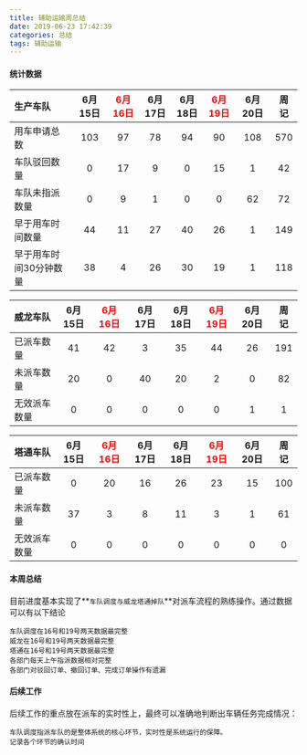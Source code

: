 ```yaml
---
title: 辅助运输周总结
date: 2019-06-23 17:42:39
categories: 总结
tags: 辅助运输
---
```



#### 统计数据

| 生产车队 | 6月15日 | <font color="red">6月16日</font>| 6月17日| 6月18日| <font color="red">6月19日</font>| 6月20日 |周记|
| :------| :----: | :----: | :----: | :----: | :----: | :----: | :----: | 
| 用车申请总数         | 103 | 97 | 78 | 94 | 90 |108 | 570 |
| 车队驳回数量         | 0 | 17 | 9 | 0 | 15| 1 | 42 |
| 车队未指派数量        | 0 | 9 | 1 | 0 | 0 | 62| 72 | 
| 早于用车时间数量      | 44 | 11 | 27 | 40 | 26 | 1 | 149 |
| 早于用车时间30分钟数量  | 38 | 4 | 26 | 30 | 19| 1| 118 | 



| 威龙车队 | 6月15日 | <font color="red">6月16日</font> | 6月17日 | 6月18日 | <font color="red">6月19日</font> | 6月20日 |周记|
| :------| :----: | :----: | :----: | :----: | :----: | :----: | :----: |
| 已派车数量    | 41 | 42 | 3 | 35 | 44 | 26 | 191 | 
| 未派车数量   | 20 | 0 | 40 | 20 | 2| 0 |  82 |
| 无效派车数量  | 0 | 0 | 0 | 0 | 0 | 1 |  1 |


| 塔通车队 | 6月15日 | <font color="red">6月16日</font> | 6月17日 | 6月18日 | <font color="red">6月19日</font> | 6月20日 |周记|
| :------| :----: | :----: | :----: | :----: | :----: | :----: | :----: | 
| 已派车数量    | 0 | 20 | 16 | 26 | 23| 15 |  100 |
| 未派车数量   | 37 | 3 | 8 | 11 | 3 | 1 |  61 |
| 无效派车数量  | 0 | 0 | 0 | 0 | 0 | 0 |  0 |


#### 本周总结
目前进度基本实现了**`车队调度与威龙塔通掉队`**对派车流程的熟练操作。通过数据可以有以下结论

```
车队调度在16号和19号两天数据最完整
威龙在16号和19号两天数据最完整
塔通在16号和19号两天数据最完整
各部门每天上午指派数据相对完整
各部门对驳回订单、撤回订单、完成订单操作有遗漏

```
#### 后续工作
后续工作的重点放在派车的实时性上，最终可以准确地判断出车辆任务完成情况：
```
车队调度指派车队的是整体系统的核心环节，实时性是系统运行的保障。
记录各个环节的确认时间

```